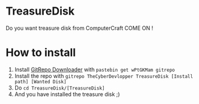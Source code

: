 # TreasureDisk
Do you want treasure disk from ComputerCraft COME ON !
# How to install
1. Install [GitRepo Downloader](https://pastebin.com/wPtGKMam) with `pastebin get wPtGKMam gitrepo`
2. Install the repo with `gitrepo TheCyberDevlopper TreasureDisk [Install path] [Wanted Disk]`
3. Do `cd TreasureDisk/[TreasureDisk]`
4. And you have installed the treasure disk ;)
